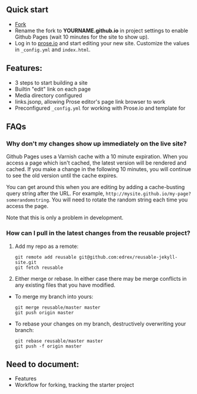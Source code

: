 ## Quick start

 - [Fork](https://github.com/edrex/reusable-jekyll-site/fork)
 - Rename the fork to **YOURNAME.github.io** in project settings to enable Github Pages (wait 10 minutes for the site to show up).
 - Log in to [prose.io](http://prose.io/) and start editing your new site. Customize the values in `_config.yml` and `index.html`.
 
## Features:

 - 3 steps to start building a site
 - Builtin "edit" link on each page
 - Media directory configured
 - links.jsonp, allowing Prose editor's page link browser to work
 - Preconfigured `_config.yml` for working with Prose.io and template for 

## FAQs

### Why don't my changes show up immediately on the live site?

Github Pages uses a Varnish cache with a 10 minute expiration. When you access a page which isn't cached, the latest version will be rendered and cached. If you make a change in the following 10 minutes, you will continue to see the old version until the cache expires. 

You can get around this when you are editing by adding a cache-busting query string after the URL. For example, `http://mysite.github.io/my-page?somerandomstring`. You will need to rotate the random string each time you access the page.

Note that this is only a problem in development.

### How can I pull in the latest changes from the reusable project?

 1. Add my repo as a remote:
 
    ```
    git remote add reusable git@github.com:edrex/reusable-jekyll-site.git
    git fetch reusable
    ```

 2. Either merge or rebase. In either case there may be merge conflicts in any existing files that you have modified.
   * To merge my branch into yours:

       ```
       git merge reusable/master master
       git push origin master
       ```

   * To rebase your changes on my branch, destructively overwriting your branch:
 
       ```
       git rebase reusable/master master
       git push -f origin master
       ```

## Need to document:

 - Features
 - Workflow for forking, tracking the starter project
